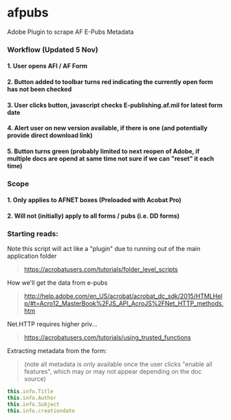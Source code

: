 # afpubs

Adobe Plugin to scrape AF E-Pubs Metadata 


### Workflow (Updated 5 Nov)
#### 1. User opens AFI / AF Form
#### 2. Button added to toolbar turns red indicating the currently open form has not been checked 
#### 3. User clicks button, javascript checks E-publishing.af.mil for latest form date
#### 4. Alert user on new version available, if there is one (and potentially provide direct download link)
#### 5. Button turns green (probably limited to next reopen of Adobe, if multiple docs are opend at same time not sure if we can "reset" it each time)

### Scope
#### 1. Only applies to AFNET boxes (Preloaded with Acobat Pro)
#### 2. Will not (initially) apply to all forms / pubs (i.e. DD forms)


### Starting reads: 

Note this script will act like a "plugin" due to running out of the main application folder
> https://acrobatusers.com/tutorials/folder_level_scripts

How we'll get the data from e-pubs
> http://help.adobe.com/en_US/acrobat/acrobat_dc_sdk/2015/HTMLHelp/#t=Acro12_MasterBook%2FJS_API_AcroJS%2FNet_HTTP_methods.htm

Net.HTTP requires higher priv...
> https://acrobatusers.com/tutorials/using_trusted_functions

Extracting metadata from the form:
>(note all metadata is only available once the user clicks "enable all features", which may or may not appear depending on the doc source)

```javascript
this.info.Title
this.info.Author
this.info.Subject
this.info.creationdate
```
